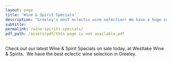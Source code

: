 ```yaml
---
layout: page
title: 'Wine & Spirit Specials'
description: "Greeley's most eclectic wine selection! We have a huge inventory to choose from, both foreign and domestic."
subtitle:
permalink: /wine-spirits-specials/
pdf_path: /assets/pdf/this page is not available.pdf
---
```



Check out our latest Wine & Spirit Specials on sale today, at Westlake Wine & Spirits.  We have the best eclectic wine selection in Greeley.